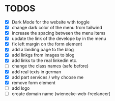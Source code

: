 # TODOS

- [x] Dark Mode for the website with toggle
- [x] change dark color of the menu from tailwind
- [x] increase the spacing between the menu items
- [x] update the link of the develope by in the menu
- [x] fix left margin on the form element
- [x] add a landing page to the blog
- [x] add linkgs from images to blog
- [x] add links to the real linkedin etc.
- [ ] change the class names (safe before)
- [x] add real texts in german
- [x] add part services / why choose me
- [x] remove form element
- [ ] add logo
- [ ] create domain name (wienecke-web-freelancer)
